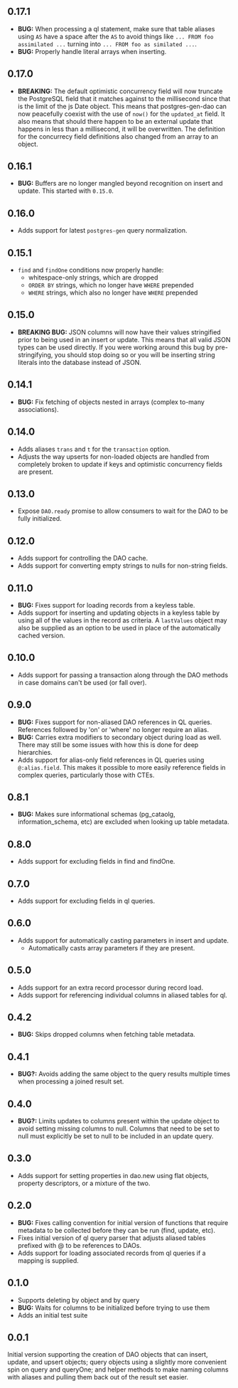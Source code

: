 ## 0.17.1

* __BUG:__ When processing a ql statement, make sure that table aliases using `AS` have a space after the `AS` to avoid things like `... FROM foo assimilated ...` turning into `... FROM foo as similated ...`.
* __BUG:__ Properly handle literal arrays when inserting.

## 0.17.0

* __BREAKING:__ The default optimistic concurrency field will now truncate the PostgreSQL field that it matches against to the millisecond since that is the limit of the js Date object. This means that postgres-gen-dao can now peacefully coexist with the use of `now()` for the `updated_at` field. It also means that should there happen to be an external update that happens in less than a millisecond, it will be overwritten. The definition for the concurrecy field definitions also changed from an array to an object.

## 0.16.1

* __BUG:__ Buffers are no longer mangled beyond recognition on insert and update. This started with `0.15.0`.

## 0.16.0

* Adds support for latest `postgres-gen` query normalization.

## 0.15.1

* `find` and `findOne` conditions now properly handle:
  * whitespace-only strings, which are dropped
  * `ORDER BY` strings, which no longer have `WHERE` prepended
  * `WHERE` strings, which also no longer have `WHERE` prepended

## 0.15.0

* __BREAKING BUG:__ JSON columns will now have their values stringified prior to being used in an insert or update. This means that all valid JSON types can be used directly. If you were working around this bug by pre-stringifying, you should stop doing so or you will be inserting string literals into the database instead of JSON.

## 0.14.1

* __BUG:__ Fix fetching of objects nested in arrays (complex to-many associations).

## 0.14.0

* Adds aliases `trans` and `t` for the `transaction` option.
* Adjusts the way upserts for non-loaded objects are handled from completely broken to update if keys and optimistic concurrency fields are present.

## 0.13.0

* Expose `DAO.ready` promise to allow consumers to wait for the DAO to be fully initialized.

## 0.12.0

* Adds support for controlling the DAO cache.
* Adds support for converting empty strings to nulls for non-string fields.

## 0.11.0

* __BUG:__ Fixes support for loading records from a keyless table.
* Adds support for inserting and updating objects in a keyless table by using all of the values in the record as criteria. A `lastValues` object may also be supplied as an option to be used in place of the automatically cached version.

## 0.10.0

* Adds support for passing a transaction along through the DAO methods in case domains can't be used (or fall over).

## 0.9.0

* __BUG:__ Fixes support for non-aliased DAO references in QL queries. References followed by 'on' or 'where' no longer require an alias.
* __BUG:__ Carries extra modifiers to secondary object during load as well. There may still be some issues with how this is done for deep hierarchies.
* Adds support for alias-only field references in QL queries using `@:alias.field`. This makes it possible to more easily reference fields in complex queries, particularly those with CTEs.

## 0.8.1

* __BUG:__ Makes sure informational schemas (pg_cataolg, information_schema, etc) are excluded when looking up table metadata.

## 0.8.0

* Adds support for excluding fields in find and findOne.

## 0.7.0

* Adds support for excluding fields in ql queries.

## 0.6.0

* Adds support for automatically casting parameters in insert and update.
  * Automatically casts array parameters if they are present.

## 0.5.0

* Adds support for an extra record processor during record load.
* Adds support for referencing individual columns in aliased tables for ql.

## 0.4.2

* __BUG:__ Skips dropped columns when fetching table metadata.

## 0.4.1

* __BUG?:__ Avoids adding the same object to the query results multiple times when processing a joined result set.

## 0.4.0

* __BUG?:__ Limits updates to columns present within the update object to avoid setting missing columns to null. Columns that need to be set to null must explicitly be set to null to be included in an update query.

## 0.3.0

* Adds support for setting properties in dao.new using flat objects, property descriptors, or a mixture of the two.

## 0.2.0

* __BUG:__ Fixes calling convention for initial version of functions that require metadata to be collected before they can be run (find, update, etc).
* Fixes initial version of ql query parser that adjusts aliased tables prefixed with @ to be references to DAOs.
* Adds support for loading associated records from ql queries if a mapping is supplied.

## 0.1.0

* Supports deleting by object and by query
* __BUG:__ Waits for columns to be initialized before trying to use them
* Adds an initial test suite

## 0.0.1

Initial version supporting the creation of DAO objects that can insert, update, and upsert objects; query objects using a slightly more convenient spin on query and queryOne; and helper methods to make naming columns with aliases and pulling them back out of the result set easier.
